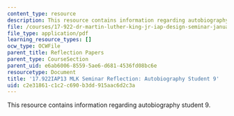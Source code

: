 ```yaml
---
content_type: resource
description: This resource contains information regarding autobiography student 9.
file: /courses/17-922-dr-martin-luther-king-jr-iap-design-seminar-january-iap-2013/c2e31861c1c2c690b3dd915aac6d2c3a_MIT17_922IAP13_RefPapr3K.pdf
file_type: application/pdf
learning_resource_types: []
ocw_type: OCWFile
parent_title: Reflection Papers
parent_type: CourseSection
parent_uid: e6ab6006-8559-5ae6-d681-4536fd08bc6e
resourcetype: Document
title: '17.922IAP13 MLK Seminar Reflection: Autobiography Student 9'
uid: c2e31861-c1c2-c690-b3dd-915aac6d2c3a
---
```

This resource contains information regarding autobiography student 9.

